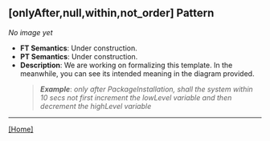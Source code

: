 ## [onlyAfter,null,within,not_order] Pattern
_No image yet_
 * **FT Semantics**: Under construction.
 * **PT Semantics**: Under construction.
 * **Description**: We are working on formalizing this template. In the meanwhile, you can see its intended meaning in the diagram provided.
   > **_Example_**: _only after PackageInstallation,   shall the system  within 10 secs not first  increment the lowLevel variable and then  decrement the highLevel variable_   
***
[[Home]](../semantics.md)